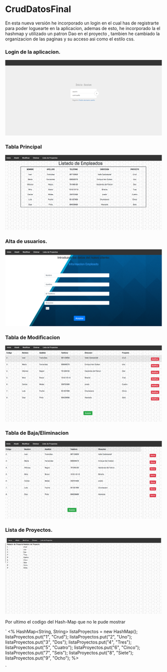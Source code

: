 # CrudDatosFinal
En esta nueva versión he incorporado un login en el cual has de registrarte para poder loguearte en la aplicacion, ademas de esto, he incorporado la el hashmap y utilizado un patron Dao en el proyecto , tambien he cambiado la organizacion de las paginas y su acceso asi como el estilo css.
### Login de la aplicacion.
<img src="Capturas/Login.png"/>

### Tabla Principal
<img src="Capturas/Tabla1.png"/>

### Alta de usuarios.
<img src="Capturas/Alta.png"/>

### Tabla de Modificacion
<img src="Capturas/Modifica.png"/>

### Tabla de Baja/Eliminacion
<img src="Capturas/Elimina.png"/>

### Lista de Proyectos.
<img src="Capturas/Proyectos.png"/>

Por ultimo el codigo del Hash-Map que no le pude mostrar

`
 <%
            HashMap<String, String> listaProyectos = new HashMap();
            listaProyectos.put("1", "Crud");
            listaProyectos.put("2", "Uno");
            listaProyectos.put("3", "Dos");
            listaProyectos.put("4", "Tres");
            listaProyectos.put("5", "Cuatro");
            listaProyectos.put("6", "Cinco");
            listaProyectos.put("7", "Seis");
            listaProyectos.put("8", "Siete");
            listaProyectos.put("9", "Ocho");
        %>
        
`
